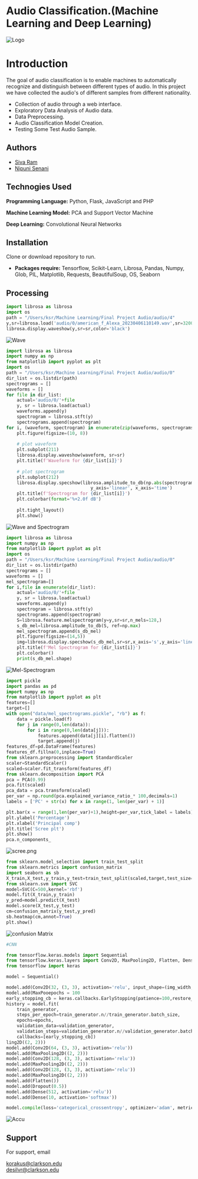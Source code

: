 # Audio Classification.(Machine Learning and Deep Learning)


![Logo](Audio-Waveforms-Featued-Image.jpg)


# Introduction

The goal of audio classification is to enable machines to automatically recognize and distinguish between different types of audio. In this project we have collected the audio's of different samples from different nationality. 
- Collection of audio through a web interface. 
- Exploratory Data Analysis of Audio data.
- Data Preprocessing.
- Audio Classification Model Creation.
- Testing Some Test Audio Sample.


## Authors
- [Siva Ram](https://github.com/KSiva199)
- [Nipuni Senani](https://github.com/NipuniSdSR)



## Technogies Used

**Programming Language:** Python, Flask, JavaScript and PHP

**Machine Learning Model:** PCA and Support Vector Machine

**Deep Learning:** Convolutional Neural Networks



## Installation
Clone or download repository to run.
- **Packages require:** Tensorflow, Scikit-Learn, Librosa, Pandas, Numpy, Glob, PIL, Matplotlib, Requests, BeautifulSoup, OS, Seaborn  
    
## Processing

```python
import librosa as librosa
import os
path = "/Users/ksr/Machine Learning/Final Project Audio/audio/4"
y,sr=librosa.load('audio/0/american_f_Alexa_20230406110149.wav',sr=32000)
librosa.display.waveshow(y,sr=sr,color='black')
```
![Wave](Wave.png)

```python
import librosa as librosa
import numpy as np
from matplotlib import pyplot as plt
import os
path = "/Users/ksr/Machine Learning/Final Project Audio/audio/0"
dir_list = os.listdir(path)
spectrograms = []
waveforms = []
for file in dir_list:
    actual='audio/0/'+file
    y, sr = librosa.load(actual)
    waveforms.append(y)
    spectrogram = librosa.stft(y)
    spectrograms.append(spectrogram)
for i, (waveform, spectrogram) in enumerate(zip(waveforms, spectrograms)):
    plt.figure(figsize=(10, 8))
    
    # plot waveform
    plt.subplot(211)
    librosa.display.waveshow(waveform, sr=sr)
    plt.title(f'Waveform for {dir_list[i]}')
    
    # plot spectrogram
    plt.subplot(212)
    librosa.display.specshow(librosa.amplitude_to_db(np.abs(spectrogram), ref=np.max),
                                y_axis='linear', x_axis='time') 
    plt.title(f'Spectrogram for {dir_list[i]}')
    plt.colorbar(format='%+2.0f dB')
    
    plt.tight_layout()
    plt.show()
```
![Wave and Spectrogram](finalimage.png)



``` python 
import librosa as librosa
import numpy as np
from matplotlib import pyplot as plt
import os
path = "/Users/ksr/Machine Learning/Final Project Audio/audio/0"
dir_list = os.listdir(path)
spectrograms = []
waveforms = []
mel_spectrogram=[]
for i,file in enumerate(dir_list):
    actual='audio/0/'+file
    y, sr = librosa.load(actual)
    waveforms.append(y)
    spectrogram = librosa.stft(y)
    spectrograms.append(spectrogram)
    S=librosa.feature.melspectrogram(y=y,sr=sr,n_mels=128,)
    s_db_mel=librosa.amplitude_to_db(S, ref=np.max)
    mel_spectrogram.append(s_db_mel)
    plt.figure(figsize=(14,5))
    img=librosa.display.specshow(s_db_mel,sr=sr,x_axis='s',y_axis='linear')
    plt.title(f'Mel Spectrogram for {dir_list[i]}')
    plt.colorbar()
    print(s_db_mel.shape)

```
![Mel-Spectrogram](finalm.png)

```python
import pickle
import pandas as pd
import numpy as np 
from matplotlib import pyplot as plt
features=[]
target=[]
with open("data/mel_spectrograms.pickle", "rb") as f:
    data = pickle.load(f)
    for j in range(0,len(data)):
        for i in range(0,len(data[j])): 
            features.append(data[j][i].flatten())
            target.append(j)
features_df=pd.DataFrame(features)
features_df.fillna(0,inplace=True)
from sklearn.preprocessing import StandardScaler
scaler=StandardScaler()
scaled=scaler.fit_transform(features_df)
from sklearn.decomposition import PCA
pca = PCA(0.99)
pca.fit(scaled)
pca_data = pca.transform(scaled)
per_var = np.round(pca.explained_variance_ratio_* 100,decimals=1)
labels = ['PC' + str(x) for x in range(1, len(per_var) + 1)]

plt.bar(x = range(1,len(per_var)+1),height=per_var,tick_label = labels)
plt.ylabel('Percentage')
plt.xlabel('Principal comp')
plt.title('Scree plt')
plt.show()
pca.n_components_
```
![scree.png](scree.png)

```python
from sklearn.model_selection import train_test_split
from sklearn.metrics import confusion_matrix
import seaborn as sb
X_train,X_test,y_train,y_test=train_test_split(scaled,target,test_size=0.2)
from sklearn.svm import SVC 
model=SVC(C=500,kernel='rbf')
model.fit(X_train,y_train)
y_pred=model.predict(X_test)
model.score(X_test,y_test)
cm=confusion_matrix(y_test,y_pred)
sb.heatmap(cm,annot=True)
plt.show()
```

![confusion Matrix](cm.png)

```python
#CNN

from tensorflow.keras.models import Sequential
from tensorflow.keras.layers import Conv2D, MaxPooling2D, Flatten, Dense, Dropout
from tensorflow import keras

model = Sequential()

model.add(Conv2D(32, (3, 3), activation='relu', input_shape=(img_width, img_height, 3)))
model.add(MaxPooepochs = 100
early_stopping_cb = keras.callbacks.EarlyStopping(patience=100,restore_best_weights=True)
history = model.fit(
    train_generator,
    steps_per_epoch=train_generator.n//train_generator.batch_size,
    epochs=epochs,
    validation_data=validation_generator,
    validation_steps=validation_generator.n//validation_generator.batch_size,
    callbacks=[early_stopping_cb])
ling2D((2, 2)))
model.add(Conv2D(64, (3, 3), activation='relu'))
model.add(MaxPooling2D((2, 2)))
model.add(Conv2D(128, (3, 3), activation='relu'))
model.add(MaxPooling2D((2, 2)))
model.add(Conv2D(128, (3, 3), activation='relu'))
model.add(MaxPooling2D((2, 2)))
model.add(Flatten())
model.add(Dropout(0.5))
model.add(Dense(512, activation='relu'))
model.add(Dense(10, activation='softmax'))

model.compile(loss='categorical_crossentropy', optimizer='adam', metrics=['accuracy'])
```
![Accu](val.png)



## Support

For support, email  

korakus@clarkson.edu                                                                                    
desilvr@clarkson.edu




